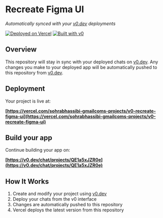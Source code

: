 # Recreate Figma UI

*Automatically synced with your [v0.dev](https://v0.dev) deployments*

[![Deployed on Vercel](https://img.shields.io/badge/Deployed%20on-Vercel-black?style=for-the-badge&logo=vercel)](https://vercel.com/sohrabhassibi-gmailcoms-projects/v0-recreate-figma-ui)
[![Built with v0](https://img.shields.io/badge/Built%20with-v0.dev-black?style=for-the-badge)](https://v0.dev/chat/projects/QE1a5xJZR0e)

## Overview

This repository will stay in sync with your deployed chats on [v0.dev](https://v0.dev).
Any changes you make to your deployed app will be automatically pushed to this repository from [v0.dev](https://v0.dev).

## Deployment

Your project is live at:

**[https://vercel.com/sohrabhassibi-gmailcoms-projects/v0-recreate-figma-ui](https://vercel.com/sohrabhassibi-gmailcoms-projects/v0-recreate-figma-ui)**

## Build your app

Continue building your app on:

**[https://v0.dev/chat/projects/QE1a5xJZR0e](https://v0.dev/chat/projects/QE1a5xJZR0e)**

## How It Works

1. Create and modify your project using [v0.dev](https://v0.dev)
2. Deploy your chats from the v0 interface
3. Changes are automatically pushed to this repository
4. Vercel deploys the latest version from this repository